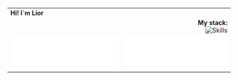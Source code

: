 <table border="0" cellspacing="0" cellpadding="0" align="center">
   <tr><td><div><strong>Hi!  I`m Lior</strong></div></td></tr>
  <!-- Строка 1: заголовок My stack -->
  <tr>
    <td colspan="2" align="right">
      <div align="right"><strong>My stack:</strong></div>
      <img src="https://skillicons.dev/icons?i=java,spring,idea,kafka,docker,aws,jenkins,git,maven,postgres,mongodb,bash,hibernate,github,mysql,githubactions,postman,atom,css,html,js,vscode&perline=11"
           alt="Skills" width="500">
    </td>
  </tr>

  <!-- Строка 2: два столбца (языки и репозитории) -->
  <tr>
    <td align="center" valign="top">
      <img src="/metrics_languages.svg" alt="Languages" width="450">
    </td>
    <td align="center" valign="top">
       <img src="/metrics_music.svg" alt="Music" width="450">
    </td>
  </tr>


</table>






